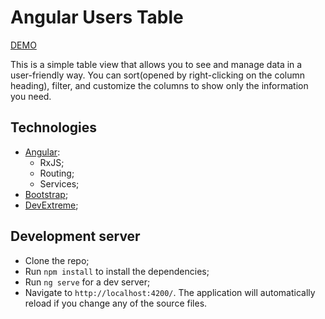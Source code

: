 # Angular Users Table

[DEMO]()

This is a simple table view that allows you to see and manage data in a user-friendly way. You can sort(opened by right-clicking on the column heading), filter, and customize the columns to show only the information you need. 

## Technologies

- [Angular](https://angular.io/):
  - RxJS;
  - Routing;
  - Services;
- [Bootstrap](https://ng-bootstrap.github.io/#/home);
- [DevExtreme](https://js.devexpress.com/);

## Development server

- Clone the repo;
- Run `npm install` to install the dependencies;
- Run `ng serve` for a dev server;
- Navigate to `http://localhost:4200/`. The application will automatically reload if you change any of the source files.